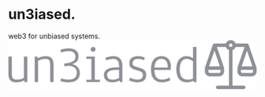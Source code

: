 # un3iased.
web3 for unbiased systems.
![Alt text](https://github.com/7moodev/un3iased./blob/cb7bb81f7d2c467d0065ff3ce0f9f1f7ec22dd6d/un3iased-high-resolution-logo-transparent.png)
